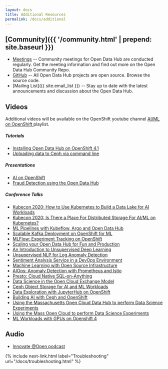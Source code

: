 ```yaml
---
layout: docs
title: Additional Resources
permalink: /docs/additional
---
```


## [Community]({{ '/community.html' | prepend: site.baseurl }})
- [Meetings](https://gitlab.com/opendatahub/opendatahub-community) -- Community meetings for Open Data Hub are conducted regularly.  Get the meeting information and find out more on the Open Data Hub Community Repo.
- [GitHub]({{site.repo}}) -- All Open Data Hub projects are open source.  Browse the source code.
- [Mailing List]({{ site.email_list }}) -- Stay up to date with the latest announcements and discussion about the Open Data Hub.
<!--- Slack-->
<!--- Meetings-->


## Videos
Additional videos will be available on the OpenShift youtube channel <a class="external-link" href="https://www.youtube.com/playlist?list=PLaR6Rq6Z4Iqcg2znnClv-xbj93Q_wcY8L" target="_blank"><i class="fas fa-external-link-alt"></i>AI/ML on OpenShift </a> playlist.

##### Tutorials
- [Installing Open Data Hub on OpenShift 4.1](https://youtu.be/-T6ypF7LoKk)
- [Uploading data to Ceph via command line](https://youtu.be/d6X1xvDXewM)

##### Presentations
- [AI on OpenShift](https://www.youtube.com/watch?v=MD1x2IT7rdg)
- [Fraud Detection using the Open Data Hub](https://youtu.be/IcQ2bhsw_kQ)

##### Conference Talks
- [Kubecon 2020: How to Use Kubernetes to Build a Data Lake for AI Workloads](https://www.youtube.com/watch?v=0HIelZ3qMLE)
- [Kubecon 2020: Is There a Place For Distributed Storage For AI/ML on Kubernetes?](https://www.youtube.com/watch?v=9XhbXtPKttM&feature=youtu.be)
- [ML Pipelines with Kubeflow, Argo and Open Data Hub](https://youtu.be/NZOky2Gm0iA?list=PLU1vS0speL2bxDVhBGZOiNQotzkdxJ8ln)
- [Scalable Kafka Deployment on OpenShift for ML](https://youtu.be/og_Abr9jZJU?list=PLU1vS0speL2bxDVhBGZOiNQotzkdxJ8ln)
- [MLFlow: Experiment Tracking on OpenShift](https://youtu.be/WgEKfAj7PLc?list=PLU1vS0speL2bxDVhBGZOiNQotzkdxJ8ln)
- [Scaling your Open Data Hub for Fun and Production](https://youtu.be/dkuTaxWUrfE?list=PLU1vS0speL2bxDVhBGZOiNQotzkdxJ8ln)
- [An Introduction to Unsupervised Deep Learning](https://youtu.be/tpDV8nUv45c?list=PLU1vS0speL2bxDVhBGZOiNQotzkdxJ8ln)
- [Unsupervised NLP for Log Anomaly Detection](https://youtu.be/Dt81qwza-zA?list=PLU1vS0speL2bxDVhBGZOiNQotzkdxJ8ln)
- [Sentiment Analysis Service in a DevOps Environment](https://youtu.be/2QJ367chSS0?list=PLU1vS0speL2bxDVhBGZOiNQotzkdxJ8ln)
- [Machine Learning with Open Source Infrastructure](https://youtu.be/K8G_0z5jbcA?list=PLU1vS0speL2bxDVhBGZOiNQotzkdxJ8ln)
- [AIOps: Anomaly Detection with Prometheus and Istio](https://youtu.be/5lT-GajT_Wo?list=PLU1vS0speL2bxDVhBGZOiNQotzkdxJ8ln)
- [Presto: Cloud Native SQL-on-Anything](https://youtu.be/73VZaP3Mh-M?list=PLU1vS0speL2bxDVhBGZOiNQotzkdxJ8ln)
- [Data Science in the Open Cloud Exchange Model](https://youtu.be/KWDUkm1ZeKY?list=PLU1vS0speL2bxDVhBGZOiNQotzkdxJ8ln)
- [Ceph Object Storage for AI and ML Workloads](https://www.youtube.com/watch?v=n2IW3VIZmg4)
- [Data Exploration with JupyterHub on OpenShift](https://www.youtube.com/watch?v=by0l3b55i7g)
- [Building AI with Ceph and OpenShift](https://www.youtube.com/watch?v=B6E7SyxOB2M)
- [Using the Massachusetts Open Cloud Data Hub to perform Data Science Experiments](https://www.youtube.com/watch?v=iUJ6RGfY0JQ)
- [Using the Mass Open Cloud to perform Data Science Experiments](https://youtu.be/CZwUCgkKIc4)
- [ML Workloads with GPUs on Openshift 4](https://www.youtube.com/watch?v=RbJurxB4RSo&feature=youtu.be)

## Audio
- [Innovate @Open podcast](https://grhpodcasts.s3.amazonaws.com/opendatahub1908.mp3)

{% include next-link.html label="Troubleshooting" url="/docs/troubleshooting.html" %}
